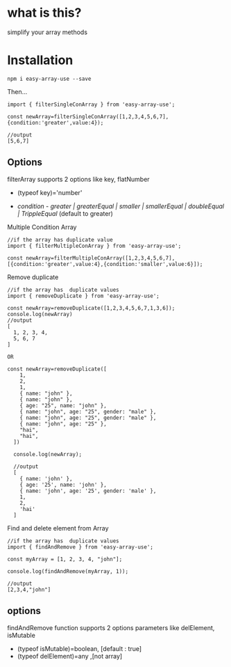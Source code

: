 # what is this?

simplify your array methods

# Installation

`npm i easy-array-use --save`

Then...

```
import { filterSingleConArray } from 'easy-array-use';

const newArray=filterSingleConArray([1,2,3,4,5,6,7],{condition:'greater',value:4});

//output
[5,6,7]

```

## Options

filterArray supports 2 options like key, flatNumber

- (typeof key)='number'

- _condition_ - _greater | greaterEqual | smaller | smallerEqual | doubleEqual | TrippleEqual_ (default to greater)

Multiple Condition Array

```
//if the array has duplicate value
import { filterMultipleConArray } from 'easy-array-use';

const newArray=filterMultipleConArray([1,2,3,4,5,6,7],[{condition:'greater',value:4},{condition:'smaller',value:6}]);

```

Remove duplicate

```
//if the array has  duplicate values
import { removeDuplicate } from 'easy-array-use';

const newArray=removeDuplicate([1,2,3,4,5,6,7,1,3,6]);
console.log(newArray)
//output
[
  1, 2, 3, 4,
  5, 6, 7
]

OR

const newArray=removeDuplicate([
    1,
    2,
    1,
    { name: "john" },
    { name: "john" },
    { age: "25", name: "john" },
    { name: "john", age: "25", gender: "male" },
    { name: "john", age: "25", gender: "male" },
    { name: "john", age: "25" },
    "hai",
    "hai",
  ])

  console.log(newArray);

  //output
  [
    { name: 'john' },
    { age: '25', name: 'john' },
    { name: 'john', age: '25', gender: 'male' },
    1,
    2,
    'hai'
  ]

```

Find and delete element from Array

```
//if the array has  duplicate values
import { findAndRemove } from 'easy-array-use';

const myArray = [1, 2, 3, 4, "john"];

console.log(findAndRemove(myArray, 1));

//output
[2,3,4,"john"]

```

## options

findAndRemove function supports 2 options parameters like delElement, isMutable

- (typeof isMutable)=boolean, [default : true]
- (typeof delElement)=any ,[not array]
